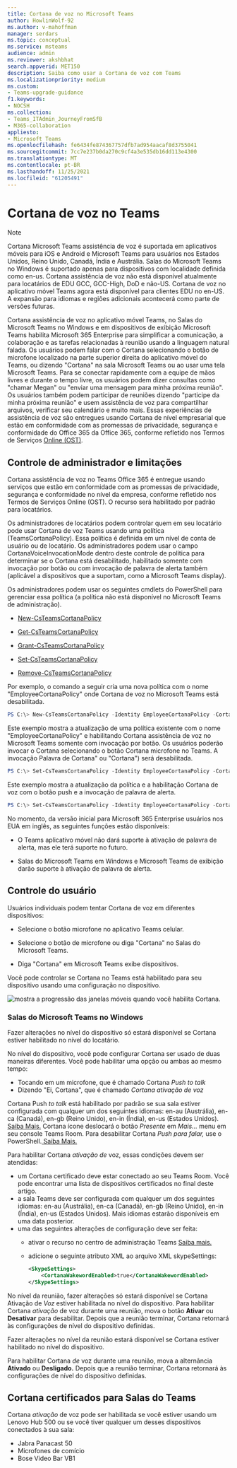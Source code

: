 ```yaml
---
title: Cortana de voz no Microsoft Teams
author: HowlinWolf-92
ms.author: v-mahoffman
manager: serdars
ms.topic: conceptual
ms.service: msteams
audience: admin
ms.reviewer: akshbhat
search.appverid: MET150
description: Saiba como usar a Cortana de voz com Teams
ms.localizationpriority: medium
ms.custom:
- Teams-upgrade-guidance
f1.keywords:
- NOCSH
ms.collection:
- Teams_ITAdmin_JourneyFromSfB
- M365-collaboration
appliesto:
- Microsoft Teams
ms.openlocfilehash: fe6434fe874367757dfb7ad954aacaf8d3755041
ms.sourcegitcommit: 7cc7e237b0da270c9cf4a3e535db16dd113e4300
ms.translationtype: MT
ms.contentlocale: pt-BR
ms.lasthandoff: 11/25/2021
ms.locfileid: "61205491"
---
```

# <a name="cortana-voice-assistance-in-teams"></a>Cortana de voz no Teams

> [!Note]
> Cortana Microsoft Teams assistência de voz é suportada em aplicativos móveis para iOS e Android e Microsoft Teams para usuários nos Estados Unidos, Reino Unido, Canadá, Índia e Austrália. Salas do Microsoft Teams no Windows é suportado apenas para dispositivos com localidade definida como en-us. Cortana assistência de voz não está disponível atualmente para locatários de EDU GCC, GCC-High, DoD e não-US. Cortana de voz no aplicativo móvel Teams agora está disponível para clientes EDU no en-US. A expansão para idiomas e regiões adicionais acontecerá como parte de versões futuras.


Cortana assistência de voz no aplicativo móvel Teams, no Salas do Microsoft Teams no Windows e em dispositivos de exibição Microsoft Teams habilita Microsoft 365 Enterprise  para simplificar a comunicação, a colaboração e as tarefas relacionadas à reunião usando a linguagem natural falada. Os usuários podem falar com o Cortana selecionando o botão de microfone localizado na parte superior direita do aplicativo móvel do Teams, ou dizendo "Cortana" na sala Microsoft Teams ou ao usar uma tela Microsoft Teams. Para se conectar rapidamente com a equipe de mãos livres e durante o tempo livre, os usuários podem dizer consultas como "chamar Megan" ou "enviar uma mensagem para minha próxima reunião". Os usuários também podem participar de reuniões dizendo "participe da minha próxima reunião" e usem assistência de voz para compartilhar arquivos, verificar seu calendário e muito mais. Essas experiências de assistência [](/microsoft-365/admin/misc/cortana-integration?view=o365-worldwide) de voz são entregues usando Cortana de nível empresarial que estão em conformidade com as promessas de privacidade, segurança e conformidade do Office 365 da Office 365, conforme refletido nos Termos de Serviços [Online (OST)](https://www.microsoft.com/licensing/product-licensing/products?rtc=1).

## <a name="admin-control-and-limitations"></a>Controle de administrador e limitações

Cortana assistência de voz no Teams Office 365 é entregue usando serviços que estão em conformidade com as promessas de privacidade, segurança e conformidade no nível da empresa, conforme refletido nos Termos de Serviços Online (OST). O recurso será habilitado por padrão para locatários.

Os administradores de locatários podem controlar quem em seu locatário pode usar Cortana de voz Teams usando uma política (TeamsCortanaPolicy). Essa política é definida em um nível de conta de usuário ou de locatário. Os administradores podem usar o campo CortanaVoiceInvocationMode dentro deste controle de política para determinar se o Cortana está desabilitado, habilitado somente com invocação por botão ou com invocação de palavra de alerta também (aplicável a dispositivos que a suportam, como a Microsoft Teams display).

Os administradores podem usar os seguintes cmdlets do PowerShell para gerenciar essa política (a política não está disponível no Microsoft Teams de administração).

- [New-CsTeamsCortanaPolicy](/powershell/module/skype/New-CsTeamsCortanaPolicy)

- [Get-CsTeamsCortanaPolicy](/powershell/module/skype/Get-CsTeamsCortanaPolicy)

- [Grant-CsTeamsCortanaPolicy](/powershell/module/skype/Grant-CsTeamsCortanaPolicy)

- [Set-CsTeamsCortanaPolicy](/powershell/module/skype/Set-CsTeamsCortanaPolicy)

- [Remove-CsTeamsCortanaPolicy](/powershell/module/skype/Remove-CsTeamsCortanaPolicy)

Por exemplo, o comando a seguir cria uma nova política com o nome "EmployeeCortanaPolicy" onde Cortana de voz no Microsoft Teams está desabilitada.  

```PowerShell
PS C:\> New-CsTeamsCortanaPolicy -Identity EmployeeCortanaPolicy -CortanaVoiceInvocationMode Disabled
```

Este exemplo mostra a atualização de uma política existente com o nome "EmployeeCortanaPolicy" e habilitando Cortana assistência de voz no Microsoft Teams somente com invocação por botão. Os usuários poderão invocar o Cortana selecionando o botão Cortana microfone no Teams. A invocação Palavra de Cortana" ou "Cortana") será desabilitada.  

```PowerShell
PS C:\> Set-CsTeamsCortanaPolicy -Identity EmployeeCortanaPolicy -CortanaVoiceInvocationMode PushToTalkUserOverride
```

Este exemplo mostra a atualização da política e a habilitação Cortana de voz com o botão push e a invocação de palavra de alerta.

```PowerShell
PS C:\> Set-CsTeamsCortanaPolicy -Identity EmployeeCortanaPolicy -CortanaVoiceInvocationMode WakeWordPushToTalkUserOverride
```

No momento, da versão inicial para Microsoft 365 Enterprise usuários nos EUA em inglês, as seguintes funções estão disponíveis:

- O Teams aplicativo móvel não dará suporte à ativação de palavra de alerta, mas ele terá suporte no futuro.  

- Salas do Microsoft Teams em Windows e Microsoft Teams de exibição darão suporte à ativação de palavra de alerta.

## <a name="user-control"></a>Controle do usuário

Usuários individuais podem tentar Cortana de voz em diferentes dispositivos:

- Selecione o botão microfone no aplicativo Teams celular.

- Selecione o botão de microfone ou diga "Cortana" no Salas do Microsoft Teams.

- Diga "Cortana" em Microsoft Teams exibe dispositivos.

Você pode controlar se Cortana no Teams está habilitado para seu dispositivo usando uma configuração no dispositivo.

![mostra a progressão das janelas móveis quando você habilita Cortana.](media/cortana-mobile-sequence.png)

### <a name="microsoft-teams-rooms-on-windows"></a>Salas do Microsoft Teams no Windows

Fazer alterações no nível do dispositivo só estará disponível se Cortana estiver habilitado no nível do locatário. 

No nível do dispositivo, você pode configurar Cortana ser usado de duas maneiras diferentes. Você pode habilitar uma opção ou ambas ao mesmo tempo: 
- Tocando em um microfone, que é chamado Cortana _Push to talk_
- Dizendo "Ei, Cortana", que é chamado _Cortana ativação de voz_

Cortana Push _to talk_ está habilitado por padrão se sua sala estiver configurada com qualquer um dos seguintes idiomas: en-au (Austrália), en-ca (Canadá), en-gb (Reino Unido), en-in (Índia), en-us (Estados Unidos). [Saiba Mais.](/MicrosoftTeams/rooms/console#to-apply-your-desired-language) Cortana ícone deslocará o botão _Presente_ em _Mais..._ menu em seu console Teams Room. Para desabilitar Cortana _Push para falar,_ use o PowerShell.[ Saiba Mais.](/powershell/module/skype/new-csteamscortanapolicy?view=skype-ps#example-1)

Para habilitar Cortana _ativação de_ voz, essas condições devem ser atendidas:
- um Cortana certificado deve estar conectado ao seu Teams Room. Você pode encontrar uma lista de dispositivos certificados no final deste artigo.
- a sala Teams deve ser configurada com qualquer um dos seguintes idiomas: en-au (Austrália), en-ca (Canadá), en-gb (Reino Unido), en-in (Índia), en-us (Estados Unidos). Mais idiomas estarão disponíveis em uma data posterior.
- uma das seguintes alterações de configuração deve ser feita:
  - ativar o recurso no centro de administração Teams [Saiba mais.](/microsoftteams/rooms/rooms-manage)
  - adicione o seguinte atributo XML ao arquivo XML skypeSettings:

    ```xml
    <SkypeSettings>  
        <CortanaWakewordEnabled>true</CortanaWakewordEnabled>  
    </SkypeSettings> 
    ```
    
No nível da reunião, fazer alterações só estará disponível se Cortana Ativação de _Voz_ estiver habilitada no nível do dispositivo.  Para habilitar Cortana _ativação_ de voz durante uma reunião, mova o botão **Ativar** ou **Desativar** para desabilitar. Depois que a reunião terminar, Cortana retornará às configurações de nível do dispositivo definidas.


Fazer alterações no nível da reunião estará disponível se Cortana estiver habilitado no nível do dispositivo.

Para habilitar Cortana _de_ voz durante uma reunião, mova a alternância **Ativado** ou **Desligado.** Depois que a reunião terminar, Cortana retornará às configurações de nível do dispositivo definidas.


## <a name="cortana-certified-devices-for-teams-rooms"></a>Cortana certificados para Salas do Teams
Cortana _ativação_ de voz pode ser habilitada se você estiver usando um Lenovo Hub 500 ou se você tiver qualquer um desses dispositivos conectados à sua sala:
- Jabra Panacast 50 
- Microfones de comício
- Bose Video Bar VB1

